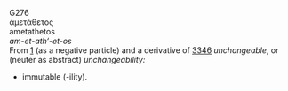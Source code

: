 G276  
ἀμετάθετος  
ametathetos  
*am-et-ath‘-et-os*  
From [1](g0001) (as a negative particle) and a derivative of
[3346](g3346) *unchangeable*, or (neuter as abstract) *unchangeability:*
- immutable (-ility).  
